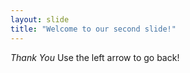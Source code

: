 ```yaml
---
layout: slide
title: "Welcome to our second slide!"
---
```

*Thank You* 
Use the left arrow to go back!

